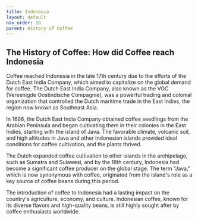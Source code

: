 ```yaml
---
title: Indonesia
layout: default
nav_order: 10
parent: History of Coffee
---
```


## The History of Coffee: How did Coffee reach Indonesia
Coffee reached Indonesia in the late 17th century due to the efforts of the Dutch East India Company, which aimed to capitalize on the global demand for coffee. The Dutch East India Company, also known as the VOC (Vereenigde Oostindische Compagnie), was a powerful trading and colonial organization that controlled the Dutch maritime trade in the East Indies, the region now known as Southeast Asia.

In 1696, the Dutch East India Company obtained coffee seedlings from the Arabian Peninsula and began cultivating them in their colonies in the East Indies, starting with the island of Java. The favorable climate, volcanic soil, and high altitudes in Java and other Indonesian islands provided ideal conditions for coffee cultivation, and the plants thrived.

The Dutch expanded coffee cultivation to other islands in the archipelago, such as Sumatra and Sulawesi, and by the 18th century, Indonesia had become a significant coffee producer on the global stage. The term "Java," which is now synonymous with coffee, originated from the island's role as a key source of coffee beans during this period.

The introduction of coffee to Indonesia had a lasting impact on the country's agriculture, economy, and culture. Indonesian coffee, known for its diverse flavors and high-quality beans, is still highly sought after by coffee enthusiasts worldwide.
